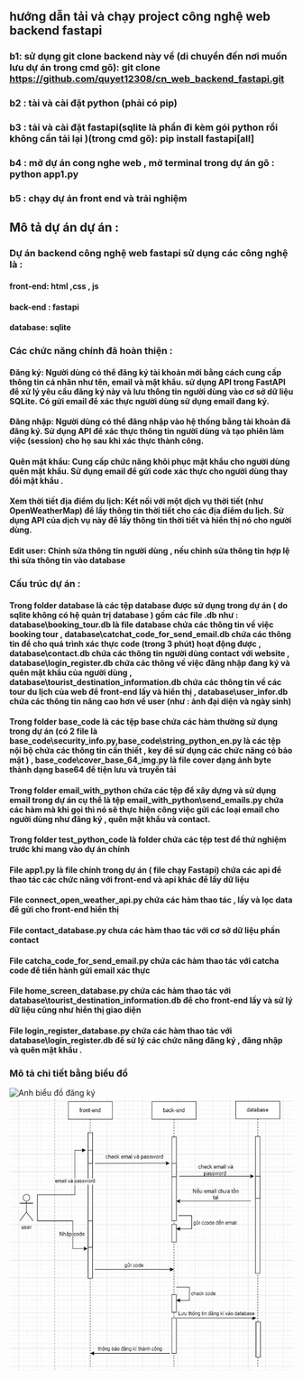 

## hướng dẫn tải và chạy project công nghệ web backend fastapi

### b1: sử dụng git clone backend này về (di chuyển đến nơi muốn lưu dự án trong cmd gõ): git clone https://github.com/quyet12308/cn_web_backend_fastapi.git

### b2 : tài và cài đặt python (phải có pip)

### b3 : tải và cài đặt fastapi(sqlite là phần đi kèm gói python rồi không cần tải lại )(trong cmd gõ): pip install fastapi[all]

### b4 : mở dự án cong nghe web , mở terminal trong dự án gõ : python app1.py

### b5 : chạy dự án front end và trải nghiệm 

## Mô tả dự án dự án :

### Dự án backend công nghệ web fastapi sử dụng các công nghệ là : 

#### front-end: html ,css , js
#### back-end : fastapi 
#### database: sqlite

### Các chức năng chính đã hoàn thiện :

#### Đăng ký: Người dùng có thể đăng ký tài khoản mới bằng cách cung cấp thông tin cá nhân như tên, email và mật khẩu. sử dụng API trong FastAPI để xử lý yêu cầu đăng ký này và lưu thông tin người dùng vào cơ sở dữ liệu SQLite. Có gửi email để xác thực người dùng sử dụng email đang ký.

#### Đăng nhập: Người dùng có thể đăng nhập vào hệ thống bằng tài khoản đã đăng ký. Sử dụng API để xác thực thông tin người dùng và tạo phiên làm việc (session) cho họ sau khi xác thực thành công.
	
#### Quên mật khẩu: Cung cấp chức năng khôi phục mật khẩu cho người dùng quên mật khẩu. Sử dụng email để gửi code xác thực cho người dùng thay đổi mật khẩu .

#### Xem thời tiết địa điểm du lịch: Kết nối với một dịch vụ thời tiết (như OpenWeatherMap) để lấy thông tin thời tiết cho các địa điểm du lịch. Sử dụng API của dịch vụ này để lấy thông tin thời tiết và hiển thị nó cho người dùng.

#### Edit user: Chỉnh sửa thông tin người dùng , nếu chỉnh sửa thông tin hợp lệ thì sửa thông tin vào database

### Cấu trúc dự án :

#### Trong folder database là các tệp database được sử dụng trong dự án ( do sqlite không có hệ quản trị database ) gồm các file .db như : database\booking_tour.db là file database chứa các thông tin về việc booking tour , database\catchat_code_for_send_email.db chứa các thông tin để cho quá trình xác thực code (trong 3 phút) hoạt động được , database\contact.db chứa các thông tin người dùng contact với website , database\login_register.db chứa các thông về việc đăng nhập đang ký và quên mật khẩu của người dùng , database\tourist_destination_information.db chứa các thông tin về các tour du lịch của web để front-end lấy và hiển thị , database\user_infor.db chứa các thông tin nâng cao hơn về user (như : ảnh đại diện và ngày sinh)

#### Trong folder base_code là các tệp base chứa các hàm thường sử dụng trong dự án (có 2 file là base_code\security_info.py,base_code\string_python_en.py là các tệp nội bộ chứa các thông tin cần thiết , key để sử dụng các chức năng có bảo mật ) , base_code\cover_base_64_img.py là file cover dạng ảnh byte thành dạng base64 để tiện lưu và truyền tải 

#### Trong folder email_with_python chứa các tệp để xây dựng và sử dụng email trong dự án cụ thể là tệp email_with_python\send_emails.py chứa các hàm mà khi gọi thì nó sẽ thực hiện công việc gửi các loại email cho người dùng như đăng ký , quên mật khẩu và contact.

#### Trong folder test_python_code là folder chứa các tệp test để thử nghiệm trước khi mang vào dự án chính

#### File app1.py là file chính trong dự án ( file chạy Fastapi) chứa các api để thao tác các chức năng với front-end và api khác để lấy dữ liệu 

#### File connect_open_weather_api.py chứa các hàm thao tác , lấy và lọc data để gửi cho front-end hiển thị 

#### File contact_database.py chưa các hàm thao tác với cơ sở dữ liệu phần contact 

#### File catcha_code_for_send_email.py chứa các hàm thao tác với catcha code để tiến hành gửi email xác thực

#### File home_screen_database.py chứa các hàm thao tác với database\tourist_destination_information.db để cho front-end lấy và sử lý dữ liệu cũng như hiển thị giao diện 

#### File login_register_database.py chứa các hàm thao tác với database\login_register.db để sử lý các chức năng đăng ký , đăng nhập và quên mật khẩu .

### Mô tả chi tiết bằng biểu đồ

![Anh biểu đồ đăng ký](D:\cong_nghe_web\img_destination_information\Picture1.png)
![Anh biểu đồ đăng ký](Picture1.png)

